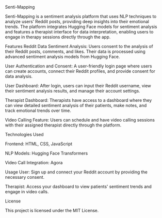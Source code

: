 Senti-Mapping

Senti-Mapping is a sentiment analysis platform that uses NLP techniques to analyze users' Reddit posts, providing deep insights into their emotional trends. The platform integrates Hugging Face models for sentiment analysis and features a therapist interface for data interpretation, enabling users to engage in therapy sessions directly through the app.





Features
Reddit Data Sentiment Analysis: Users consent to the analysis of their Reddit posts, comments, and likes. Their data is processed using advanced sentiment analysis models from Hugging Face.


User Authentication and Consent: A user-friendly login page where users can create accounts, connect their Reddit profiles, and provide consent for data analysis.


User Dashboard: After login, users can input their Reddit username, view their sentiment analysis results, and manage their account settings.


Therapist Dashboard: Therapists have access to a dashboard where they can view detailed sentiment analysis of their patients, make notes, and track emotional trends over time.


Video Calling Feature: Users can schedule and have video calling sessions with their assigned therapist directly through the platform.





Technologies Used

Frontend: HTML, CSS, JavaScript

NLP Models: Hugging Face Transformers

Video Call Integration: Agora




Usage
User: Sign up and connect your Reddit account by providing the necessary consent.


Therapist: Access your dashboard to view patients' sentiment trends and engage in video calls.




License


This project is licensed under the MIT License.


